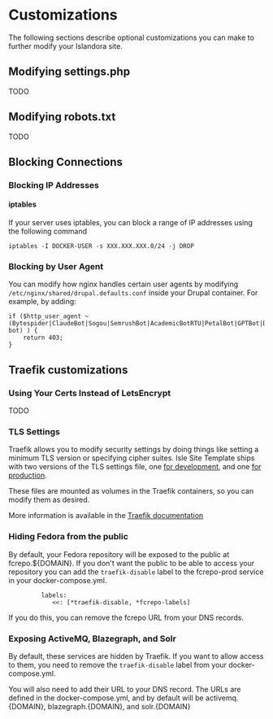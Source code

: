 # Customizations

The following sections describe optional customizations you can make to further modify your Islandora site.

## Modifying settings.php

TODO

## Modifying robots.txt

TODO

## Blocking Connections

### Blocking IP Addresses

#### iptables

If your server uses iptables, you can block a range of IP addresses using the following command

`iptables -I DOCKER-USER -s XXX.XXX.XXX.0/24 -j DROP`

### Blocking by User Agent

You can modify how nginx handles certain user agents by modifying `/etc/nginx/shared/drupal.defaults.conf` inside your Drupal container. For example, by adding:
```
if ($http_user_agent ~ (Bytespider|ClaudeBot|Sogou|SemrushBot|AcademicBotRTU|PetalBot|GPTBot|DataForSeoBot|test-bot) ) {
    return 403;
}
```

## Traefik customizations

### Using Your Certs Instead of LetsEncrypt

TODO

### TLS Settings

Traefik allows you to modify security settings by doing things like setting a minimum TLS version or specifying cipher suites. Isle Site Template ships with two versions of the TLS settings file, one [for development](https://github.com/Islandora-Devops/isle-site-template/blob/main/dev-tls.yml), and one [for production](https://github.com/Islandora-Devops/isle-site-template/blob/main/prod-tls.yml).

These files are mounted as volumes in the Traefik containers, so you can modify them as desired.

More information is available in the [Traefik documentation](https://doc.traefik.io/traefik/https/tls/#tls-options)

### Hiding Fedora from the public

By default, your Fedora repository will be exposed to the public at fcrepo.${DOMAIN}. If you don't want the public to be able to access your repository you can add the `traefik-disable` label to the fcrepo-prod service in your docker-compose.yml.

```
         labels:
            <<: [*traefik-disable, *fcrepo-labels]
```

If you do this, you can remove the fcrepo URL from your DNS records.

### Exposing ActiveMQ, Blazegraph, and Solr

By default, these services are hidden by Traefik. If you want to allow access to them, you need to remove the `traefik-disable` label from your docker-compose.yml.

You will also need to add their URL to your DNS record. The URLs are defined in the docker-compose.yml, and by default will be activemq.{DOMAIN}, blazegraph.{DOMAIN}, and solr.{DOMAIN}
